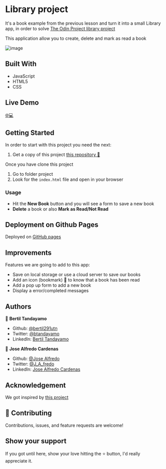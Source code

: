 # Library project

It's a book example from the previous lesson and turn it into a small Library app, in order to solve [The Odin Project library project](https://www.theodinproject.com/courses/javascript/lessons/library)

This application allow you to create, delete and mark as read a book

![image](https://user-images.githubusercontent.com/24902525/86849860-ef7ee980-c075-11ea-9b28-dff66229a493.png)

## Built With 

- JavaScript
- HTML5
- CSS

## Live Demo

[:globe_with_meridians::computer:](https://rawcdn.githack.com/NewIncome/mv_library/ddf84720d83898f5b42b5aefa0b68eba37f04018/index.html)


## Getting Started

In order to start with this project you need the next:

1. Get a copy of this project [this repository :blue_book:](https://github.com/NewIncome/mv_library.git)

Once you have clone this project
1. Go to folder project 
2. Look for the `index.html` file and open in your browser

### Usage

- Hit the **New Book** button and you will see a form to save a new book 
- **Delete** a book or also **Mark as Read/Not Read**   

## Deployment on Github Pages

Deployed on [GitHub pages](https://pages.github.com/)  

## Improvements

Features we are going to add to this app:
- Save on local storage or use a cloud server to save our books
- Add an icon (bookmark) :bookmark: to know that a book has been read
- Add a pop up form to add a new book 
- Display a error/completed messages

## Authors

👤 **Bertil Tandayamo**

- Github: [@bertil291utn](https://github.com/bertil291utn)
- Twitter: [@btandayamo](https://twitter.com/batandayamo)
- LinkedIn: [Bertil Tandayamo](http://bit.ly/bertil_linkedin)

👤 **Jose Alfredo Cardenas**

- Github: [@Jose Alfredo](https://github.com/NewIncome)
- Twitter: [@J_A_fredo](https://twitter.com/J_A_fredo)
- LinkedIn: [Jose Alfredo Cardenas](https://www.linkedin.com/in/j-alfredo-c/)

## Acknowledgement

We got inspired by [this project](https://pret3nti0u5.github.io/Digital-Library/)  

## 🤝 Contributing

Contributions, issues, and feature requests are welcome!

## Show your support

If you got until here, show your love hitting the ⭐️ button, I'd really appreciate it.

